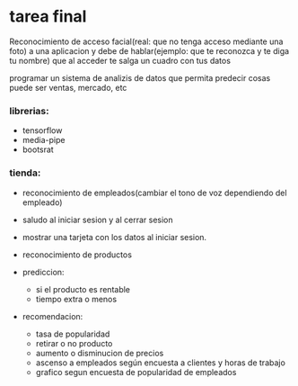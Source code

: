 # tarea final
Reconocimiento de acceso facial(real: que no tenga acceso mediante una foto) a una aplicacion y debe de hablar(ejemplo: que te reconozca y te diga tu nombre)
que al acceder te salga un cuadro con tus datos

programar un sistema de analizis de datos que permita predecir cosas
puede ser ventas, mercado, etc
### librerias:
- tensorflow
- media-pipe
- bootsrat

### tienda:
- reconocimiento de empleados(cambiar el tono de voz dependiendo del empleado)
- saludo al iniciar sesion y al cerrar sesion
- mostrar una tarjeta con los datos al iniciar sesion.
- reconocimiento de productos
- prediccion: 
    - si el producto es rentable
    - tiempo extra o menos

- recomendacion:
    - tasa de popularidad
    - retirar o no producto
    - aumento o disminucion de precios
    - ascenso a empleados según encuesta a clientes y horas de trabajo
    - grafico segun encuesta de popularidad de empleados




